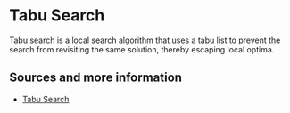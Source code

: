 # Tabu Search

Tabu search is a local search algorithm that uses a tabu list to prevent the search from revisiting the same solution, thereby escaping local optima.

## Sources and more information

- [Tabu Search](https://ieeexplore.ieee.org/document/9091743)